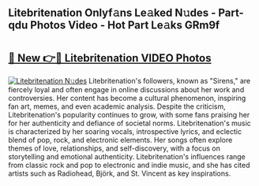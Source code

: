 ## Litebritenation Onlyf𝚊ns Le𝚊ked N𝚞des - Part-qdu Photos Video - Hot Part Le𝚊ks GRm9f

# <h2><a href="http://ab79520.deff.icu/?id=Litebritenation">🔗 New 👉🔴 Litebritenation VIDEO Photos</a></h2>

[![Litebritenation N𝚞des](https://i.imgur.com/rIISA9y.gif)](http://ab79520.deff.icu/?id=Litebritenation)
Litebritenation's followers, known as "Sirens," are fiercely loyal and often engage in online discussions about her work and controversies. Her content has become a cultural phenomenon, inspiring fan art, memes, and even academic analysis. Despite the criticism, Litebritenation's popularity continues to grow, with some fans praising her for her authenticity and defiance of societal norms. Litebritenation's music is characterized by her soaring vocals, introspective lyrics, and eclectic blend of pop, rock, and electronic elements. Her songs often explore themes of love, relationships, and self-discovery, with a focus on storytelling and emotional authenticity. Litebritenation's influences range from classic rock and pop to electronic and indie music, and she has cited artists such as Radiohead, Björk, and St. Vincent as key inspirations.
